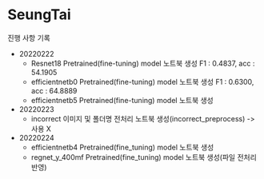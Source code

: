 # SeungTai

진행 사항 기록
- 20220222
    - Resnet18 Pretrained(fine-tuning) model 노트북 생성 F1 : 0.4837, acc : 54.1905
    - efficientnetb0 Pretrained(fine-tuning) model 노트북 생성 F1 : 0.6300, acc : 64.8889
    - efficientnetb5 Pretrained(fine-tuning) model 노트북 생성
- 20220223 
    - incorrect 이미지 및 폴더명 전처리 노트북 생성(incorrect_preprocess) -> 사용 X 
- 20220224
    - efficientnetb4 Pretrained(fine_tuning) model 노트북 생성
    - regnet_y_400mf Pretrained(fine_tuning) model 노트북 생성(파일 전처리 반영)
